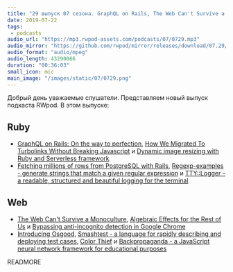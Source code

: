 ```yaml
---
title: "29 выпуск 07 сезона. GraphQL on Rails, The Web Can't Survive a Monoculture, Regexp-examples, Osgood, Color Thief и прочее"
date: 2019-07-22
tags:
 - podcasts
audio_url: "https://mp3.rwpod-assets.com/podcasts/07/0729.mp3"
audio_mirror: "https://github.com/rwpod/mirror/releases/download/07.29/0729.mp3"
audio_format: "audio/mpeg"
audio_length: 43290066
duration: "00:36:03"
small_icon: mic
main_image: "/images/static/07/0729.png"
---
```


Добрый день уважаемые слушатели. Представляем новый выпуск подкаста RWpod. В этом выпуске:

## Ruby

 - [GraphQL on Rails: On the way to perfection](https://evilmartians.com/chronicles/graphql-on-rails-3-on-the-way-to-perfection), [How We Migrated To Turbolinks Without Breaking Javascript](https://www.honeybadger.io/blog/turbolinks/) и [Dynamic image resizing with Ruby and Serverless framework](https://serverless.com/blog/dynamic-image-resizing-ruby/)
 - [Fetching millions of rows from PostgreSQL with Rails](https://blog.magrathealabs.com/fetching-millions-of-rows-from-postgresql-with-rails-70c0cec1b6f5), [Regexp-examples - generate strings that match a given regular expression](https://github.com/tom-lord/regexp-examples) и [TTY::Logger - a readable, structured and beautiful logging for the terminal](https://github.com/piotrmurach/tty-logger)

## Web

 - [The Web Can't Survive a Monoculture](http://mikepennisi.com/blog/2019/the-web-cant-survive-a-monoculture/), [Algebraic Effects for the Rest of Us](https://overreacted.io/algebraic-effects-for-the-rest-of-us/) и [Bypassing anti-incognito detection in Google Chrome](http://mishravikas.com/articles/2019-07/bypassing-anti-incognito-detection-google-chrome.html)
 - [Introducing Osgood](https://dev.to/tlhunter/introducing-osgood-4k1m), [Smashtest - a language for rapidly describing and deploying test cases](https://smashtest.io/), [Color Thief](https://lokeshdhakar.com/projects/color-thief/) и [Backpropaganda - a JavaScript neural network framework for educational purposes](https://github.com/wpmed92/backpropaganda)

READMORE

